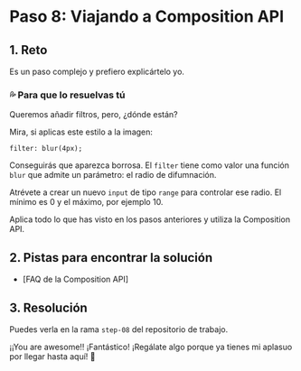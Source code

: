 # Paso 8: Viajando a Composition API

## 1. Reto

Es un paso complejo y prefiero explicártelo yo.

### 💦 Para que lo resuelvas tú

Queremos añadir filtros, pero, ¿dónde están?

Mira, si aplicas este estilo a la imagen:

`filter: blur(4px);`

Conseguirás que aparezca borrosa. El `filter` tiene como valor una función `blur` que admite un parámetro: el radio de difumnación.

Atrévete a crear un nuevo `input` de tipo `range`  para controlar  ese radio. El mínimo es 0 y el máximo, por ejemplo 10.

Aplica todo lo que has visto en los pasos anteriores y utiliza la Composition API.

## 2. Pistas para encontrar la solución

- [FAQ de la Composition API]


## 3. Resolución

Puedes verla en la rama `step-08` del repositorio de trabajo.

¡¡You are awesome!! ¡Fantástico! ¡Regálate algo porque ya tienes mi aplasuo por llegar hasta aquí! 👏
